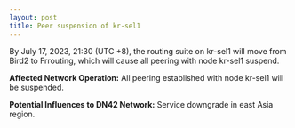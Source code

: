 ```yaml
---
layout: post
title: Peer suspension of kr-sel1
---
```


By July 17, 2023, 21:30 (UTC +8), the routing suite on kr-sel1 will move from Bird2 to Frrouting, which will cause all peering with node kr-sel1 suspend.

**Affected Network Operation:**
All peering established with node kr-sel1 will be suspended.

**Potential Influences to DN42 Network:**
Service downgrade in east Asia region.